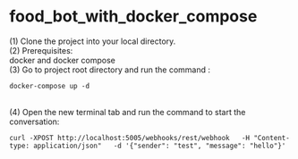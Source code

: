 # food_bot_with_docker_compose
(1) Clone the project into your local directory.<br>
(2) Prerequisites:<br> docker and docker compose
<br>
(3) Go to project root directory and run the command :<br>

```
docker-compose up -d
```
<br>
(4) Open the new terminal tab and run the command to start the conversation:<br>

```
curl -XPOST http://localhost:5005/webhooks/rest/webhook   -H "Content-type: application/json"   -d '{"sender": "test", "message": "hello"}'
```

